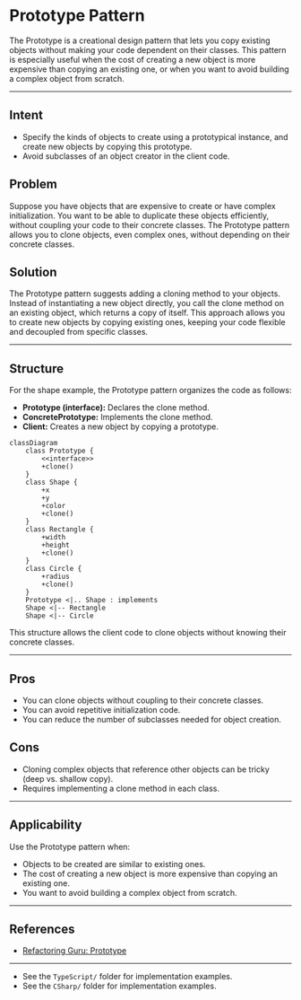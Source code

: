 # Prototype Pattern

The Prototype is a creational design pattern that lets you copy existing objects without making your code dependent on their classes. This pattern is especially useful when the cost of creating a new object is more expensive than copying an existing one, or when you want to avoid building a complex object from scratch.

---

## Intent
- Specify the kinds of objects to create using a prototypical instance, and create new objects by copying this prototype.
- Avoid subclasses of an object creator in the client code.

## Problem
Suppose you have objects that are expensive to create or have complex initialization. You want to be able to duplicate these objects efficiently, without coupling your code to their concrete classes. The Prototype pattern allows you to clone objects, even complex ones, without depending on their concrete classes.

## Solution
The Prototype pattern suggests adding a cloning method to your objects. Instead of instantiating a new object directly, you call the clone method on an existing object, which returns a copy of itself. This approach allows you to create new objects by copying existing ones, keeping your code flexible and decoupled from specific classes.

---

## Structure
For the shape example, the Prototype pattern organizes the code as follows:

- **Prototype (interface):** Declares the clone method.
- **ConcretePrototype:** Implements the clone method.
- **Client:** Creates a new object by copying a prototype.

```mermaid
classDiagram
    class Prototype {
        <<interface>>
        +clone()
    }
    class Shape {
        +x
        +y
        +color
        +clone()
    }
    class Rectangle {
        +width
        +height
        +clone()
    }
    class Circle {
        +radius
        +clone()
    }
    Prototype <|.. Shape : implements
    Shape <|-- Rectangle
    Shape <|-- Circle
```

This structure allows the client code to clone objects without knowing their concrete classes.

---

## Pros
- You can clone objects without coupling to their concrete classes.
- You can avoid repetitive initialization code.
- You can reduce the number of subclasses needed for object creation.

## Cons
- Cloning complex objects that reference other objects can be tricky (deep vs. shallow copy).
- Requires implementing a clone method in each class.

---

## Applicability
Use the Prototype pattern when:
- Objects to be created are similar to existing ones.
- The cost of creating a new object is more expensive than copying an existing one.
- You want to avoid building a complex object from scratch.

---

## References
- [Refactoring Guru: Prototype](https://refactoring.guru/design-patterns/prototype)
---

* See the `TypeScript/` folder for implementation examples.
* See the `CSharp/` folder for implementation examples.

